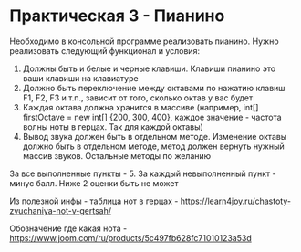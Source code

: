 # Практическая 3 - Пианино
Необходимо в консольной программе реализовать пианино. Нужно реализовать следующий функционал и условия:
1. Должны быть и белые и черные клавиши. Клавиши пианино это ваши клавиши на клавиатуре
2. Должно быть переключение между октавами по нажатию клавиш F1, F2, F3 и т.п., зависит от того, сколько октав у вас будет
3. Каждая октава должна хранится в массиве (например, int[] firstOctave = new int[] {200, 300, 400}, каждое значение - частота волны ноты в герцах. Так для каждой октавы)
4. Вывод звука должен быть в отдельном методе. Изменение октавы должно быть в отдельном методе, метод должен вернуть нужный массив звуков. Остальные методы по желанию

За все выполненные пункты - 5. За каждый невыполненный пункт - минус балл. Ниже 2 оценки быть не может

Из полезной инфы - таблица нот в герцах - https://learn4joy.ru/chastoty-zvuchaniya-not-v-gertsah/

Обозначение где какая нота - https://www.joom.com/ru/products/5c497fb628fc71010123a53d
